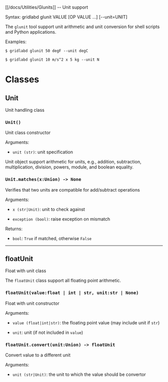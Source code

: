 [[/docs/Utilities/Glunits]] -- Unit support

Syntax: gridlabd glunit VALUE [OP VALUE ...] [--unit=UNIT]

The `glunit` tool support unit arithmetic and unit conversion for shell
scripts and Python applications.

Examples:

    $ gridlabd glunit 50 degF --unit degC

    $ gridlabd glunit 10 m/s^2 x 5 kg --unit N 




# Classes

## Unit

Unit handling class

### `Unit()`

Unit class constructor

Arguments:

* `unit (str)`: unit specification

Unit object support arithmetic for units, e.g., addition, subtraction,
multiplication, division, powers, module, and boolean equality.


### `Unit.matches(x:Union) -> None`

Verifies that two units are compatible for add/subtract operations

Arguments:

* `x (str|Unit)`: unit to check against

* `exception (bool)`: raise exception on mismatch

Returns:

* `bool`: `True` if matched, otherwise `False`


---

## floatUnit

Float with unit class

The `floatUnit` class support all floating point arithmetic.


### `floatUnit(value:float | int | str, unit:str | None)`

Float with unit constructor

Arguments:

* `value (float|int|str)`: the floating point value (may include unit if `str`)

* `unit`: unit (if not included in `value`)


### `floatUnit.convert(unit:Union) -> floatUnit`

Convert value to a different unit

Arguments:

* `unit (str|Unit)`: the unit to which the value should be convertor

